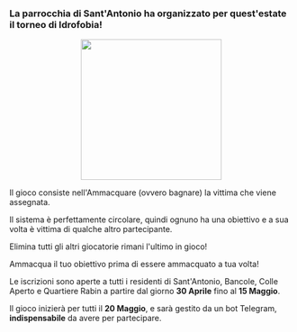 ### La parrocchia di Sant'Antonio ha organizzato per quest'estate il torneo di Idrofobia!

<p align="center">
  <img width="250px" src="/assets/images/idrofobia.png">
</p>
  
Il gioco consiste nell'Ammacquare (ovvero bagnare) la vittima che viene assegnata. 

Il sistema è perfettamente circolare, quindi ognuno ha una obiettivo e a sua volta è vittima di qualche altro partecipante.


Elimina tutti gli altri giocatorie rimani l'ultimo in gioco!

Ammacqua il tuo obiettivo prima di essere ammacquato a tua volta!

Le iscrizioni sono aperte a tutti i residenti di Sant'Antonio, Bancole, Colle Aperto e Quartiere Rabin a partire dal giorno **30 Aprile** fino al **15 Maggio**.

Il gioco inizierà per tutti il **20 Maggio**, e sarà gestito da un bot Telegram, **indispensabile** da avere per partecipare.
